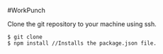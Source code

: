 #WorkPunch


Clone the git repository to your machine using ssh.
```
$ git clone 
$ npm install //Installs the package.json file.
